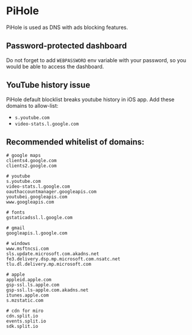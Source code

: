 # PiHole
PiHole is used as DNS with ads blocking features.

## Password-protected dashboard
Do not forget to add `WEBPASSWORD` env variable with your password, so you would be able to access the dashboard.

## YouTube history issue
PiHole default blocklist breaks youtube history in iOS app. 
Add these domains to allow-list:
- `s.youtube.com`
- `video-stats.l.google.com`

## Recommended whitelist of domains:

```
# google maps
clients4.google.com
clients2.google.com

# youtube
s.youtube.com
video-stats.l.google.com
oauthaccountmanager.googleapis.com
youtubei.googleapis.com
www.googleapis.com

# fonts
gstaticadssl.l.google.com

# gmail
googleapis.l.google.com

# windows
www.msftncsi.com
sls.update.microsoft.com.akadns.net
fe3.delivery.dsp.mp.microsoft.com.nsatc.net
tlu.dl.delivery.mp.microsoft.com

# apple
appleid.apple.com
gsp-ssl.ls.apple.com
gsp-ssl.ls-apple.com.akadns.net
itunes.apple.com
s.mzstatic.com

# cdn for miro
cdn.split.io
events.split.io
sdk.split.io
```